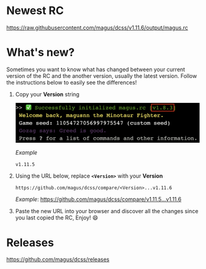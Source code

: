 # Newest RC

https://raw.githubusercontent.com/magus/dcss/v1.11.6/output/magus.rc

# What's new?

Sometimes you want to know what has changed between your current version
of the RC and the another version, usually the latest version.
Follow the instructions below to easily see the differences!

1. Copy your **Version** string

    ![Example screenshot highlighting magus.rc version string](https://raw.githubusercontent.com/magus/dcss/master/static/version-string-example.97956d.png)

    _Example_
    ```
    v1.11.5
    ```

1. Using the URL below, replace **`<Version>`** with your **Version**

    ```
    https://github.com/magus/dcss/compare/<Version>...v1.11.6
    ```
    _Example_: https://github.com/magus/dcss/compare/v1.11.5...v1.11.6

1. Paste the new URL into your browser and discover all the changes since you last copied the RC, Enjoy! 😄


# Releases

https://github.com/magus/dcss/releases

